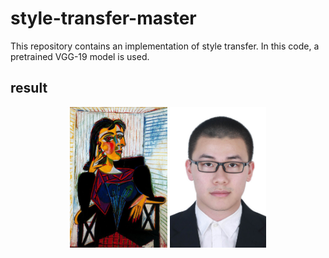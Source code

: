# style-transfer-master

This repository contains an implementation of style transfer. In this code, a pretrained VGG-19 model is used. 

## result
<div align='center'>
  <img src='images/style/picasso.jpg' height="225px">
  <img src='images/content/human2.jpg' height="225px">
</div>

